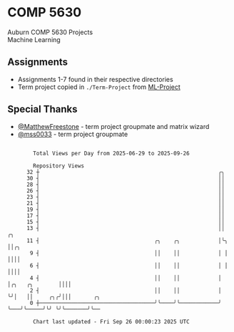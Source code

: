 # COMP 5630
Auburn COMP 5630 Projects  
Machine Learning

## Assignments
- Assignments 1-7 found in their respective directories
- Term project copied in `./Term-Project` from [ML-Project](https://github.com/wumphlett/ML-Project)

## Special Thanks
- [@MatthewFreestone](https://github.com/MatthewFreestone) - term project groupmate and matrix wizard
- [@mss0033](https://github.com/mss0033) - term project groupmate

```

        Total Views per Day from 2025-06-29 to 2025-09-26

        Repository Views
      32 ┼                                                        ╭╮
      30 ┤                                                        ││
      28 ┤                                                        ││
      26 ┤                                                        ││
      23 ┤                                                        ││
      21 ┤                                                        ││
      19 ┤                                                        ││
      17 ┤                                                        ││
      15 ┤                                                        ││
      13 ┤                                                        ││                ╭╮
      11 ┤                                    ╭╮    ╭╮            │╰╮               ││╭╮
       9 ┤                                    ││    ││            │ │               ││││
       6 ┤                                    ││    ││            │ │               ││││
       4 ┤                                    ││    ││            │ │╭╮   ╭╮        ││││
       2 ┤                                    ││    ││            │ ╰╯│   ││     ╭╮╭╯│││       ╭╮
       0 ┼────────────────────────────────────╯╰────╯╰────────────╯   ╰───╯╰─────╯╰╯ ╰╯╰───────╯╰──

        Chart last updated - Fri Sep 26 00:00:23 2025 UTC
        
```
